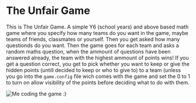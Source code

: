 # The Unfair Game
This is The Unfair Game. A simple Y6 (school years) and above based math game where you specify how many teams do you want in the game, maybe teams of friends, classmates or yourself. Then you get asked how many questionds do you want. Then the game goes for each team and asks a random maths question, when the ammount of questions have been answered already, the team with the highest ammount of points wins! If you get a question correct, you get to pick whether you want to keep or give the hidden points (untill decided to keep or who to give to) to a team (unless you go into the `game.config` file wich comes with the game and set the 0 to 1 to turn on allow visibility of the points before deciding what to do with them.

![Me coding the game :)](image-url)
